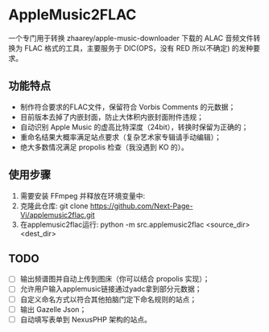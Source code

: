 # AppleMusic2FLAC

一个专门用于转换 zhaarey/apple-music-downloader 下载的 ALAC 音频文件转换为 FLAC 格式的工具，主要服务于 DIC(OPS，没有 RED 所以不确定) 的发种要求。

## 功能特点

- 制作符合要求的FLAC文件，保留符合 Vorbis Comments 的元数据；
- 目前版本去掉了内嵌封面，防止大体积内嵌封面附件违规；
- 自动识别 Apple Music 的虚高比特深度（24bit），转换时保留为正确的；
- 重命名结果大概率满足站点要求（复杂艺术家专辑请手动编辑）；
- 绝大多数情况满足 propolis 检查（我没遇到 KO 的）。

## 使用步骤

1. 需要安装 FFmpeg 并释放在环境变量中:
2. 克隆此仓库:
   git clone https://github.com/Next-Page-Vi/applemusic2flac.git
3. 在applemusic2flac运行:
   python -m src.applemusic2flac <source_dir> <dest_dir>

   
## TODO

- [ ] 输出频谱图并自动上传到图床（你可以结合 propolis 实现）；
- [ ] 允许用户输入applemusic链接通过yadc拿到部分元数据；
- [ ] 自定义命名方式以符合其他拍脑门定下命名规则的站点；
- [ ] 输出 Gazelle Json；
- [ ] 自动填写表单到 NexusPHP 架构的站点。